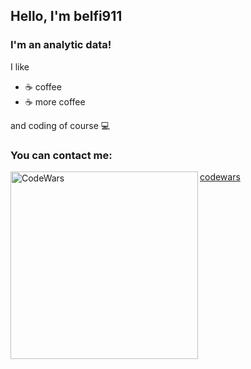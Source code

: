 ## Hello, I'm belfi911

### I'm an analytic data! 

I like
- ☕ coffee
- :coffee: more coffee

and coding of course 💻

### You can contact me:

<img align="left" alt="CodeWars" width="300px" src="https://www.codewars.com/users/belfi911/badges/large" /> [codewars]

[codewars]: https://www.codewars.com/users/belfi911
